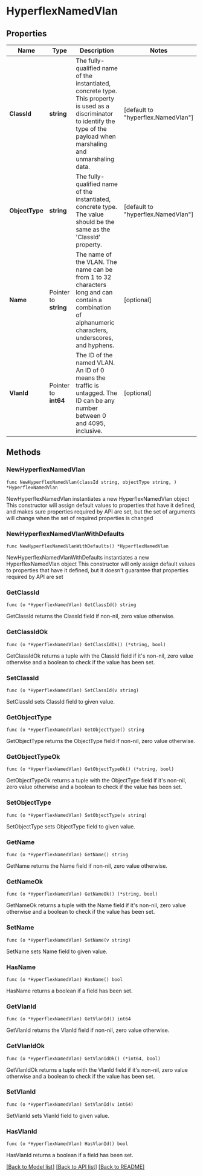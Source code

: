 # HyperflexNamedVlan

## Properties

Name | Type | Description | Notes
------------ | ------------- | ------------- | -------------
**ClassId** | **string** | The fully-qualified name of the instantiated, concrete type. This property is used as a discriminator to identify the type of the payload when marshaling and unmarshaling data. | [default to "hyperflex.NamedVlan"]
**ObjectType** | **string** | The fully-qualified name of the instantiated, concrete type. The value should be the same as the &#39;ClassId&#39; property. | [default to "hyperflex.NamedVlan"]
**Name** | Pointer to **string** | The name of the VLAN. The name can be from 1 to 32 characters long and can contain a combination of alphanumeric characters, underscores, and hyphens. | [optional] 
**VlanId** | Pointer to **int64** | The ID of the named VLAN. An ID of 0 means the traffic is untagged. The ID can be any number between 0 and 4095, inclusive. | [optional] 

## Methods

### NewHyperflexNamedVlan

`func NewHyperflexNamedVlan(classId string, objectType string, ) *HyperflexNamedVlan`

NewHyperflexNamedVlan instantiates a new HyperflexNamedVlan object
This constructor will assign default values to properties that have it defined,
and makes sure properties required by API are set, but the set of arguments
will change when the set of required properties is changed

### NewHyperflexNamedVlanWithDefaults

`func NewHyperflexNamedVlanWithDefaults() *HyperflexNamedVlan`

NewHyperflexNamedVlanWithDefaults instantiates a new HyperflexNamedVlan object
This constructor will only assign default values to properties that have it defined,
but it doesn't guarantee that properties required by API are set

### GetClassId

`func (o *HyperflexNamedVlan) GetClassId() string`

GetClassId returns the ClassId field if non-nil, zero value otherwise.

### GetClassIdOk

`func (o *HyperflexNamedVlan) GetClassIdOk() (*string, bool)`

GetClassIdOk returns a tuple with the ClassId field if it's non-nil, zero value otherwise
and a boolean to check if the value has been set.

### SetClassId

`func (o *HyperflexNamedVlan) SetClassId(v string)`

SetClassId sets ClassId field to given value.


### GetObjectType

`func (o *HyperflexNamedVlan) GetObjectType() string`

GetObjectType returns the ObjectType field if non-nil, zero value otherwise.

### GetObjectTypeOk

`func (o *HyperflexNamedVlan) GetObjectTypeOk() (*string, bool)`

GetObjectTypeOk returns a tuple with the ObjectType field if it's non-nil, zero value otherwise
and a boolean to check if the value has been set.

### SetObjectType

`func (o *HyperflexNamedVlan) SetObjectType(v string)`

SetObjectType sets ObjectType field to given value.


### GetName

`func (o *HyperflexNamedVlan) GetName() string`

GetName returns the Name field if non-nil, zero value otherwise.

### GetNameOk

`func (o *HyperflexNamedVlan) GetNameOk() (*string, bool)`

GetNameOk returns a tuple with the Name field if it's non-nil, zero value otherwise
and a boolean to check if the value has been set.

### SetName

`func (o *HyperflexNamedVlan) SetName(v string)`

SetName sets Name field to given value.

### HasName

`func (o *HyperflexNamedVlan) HasName() bool`

HasName returns a boolean if a field has been set.

### GetVlanId

`func (o *HyperflexNamedVlan) GetVlanId() int64`

GetVlanId returns the VlanId field if non-nil, zero value otherwise.

### GetVlanIdOk

`func (o *HyperflexNamedVlan) GetVlanIdOk() (*int64, bool)`

GetVlanIdOk returns a tuple with the VlanId field if it's non-nil, zero value otherwise
and a boolean to check if the value has been set.

### SetVlanId

`func (o *HyperflexNamedVlan) SetVlanId(v int64)`

SetVlanId sets VlanId field to given value.

### HasVlanId

`func (o *HyperflexNamedVlan) HasVlanId() bool`

HasVlanId returns a boolean if a field has been set.


[[Back to Model list]](../README.md#documentation-for-models) [[Back to API list]](../README.md#documentation-for-api-endpoints) [[Back to README]](../README.md)


